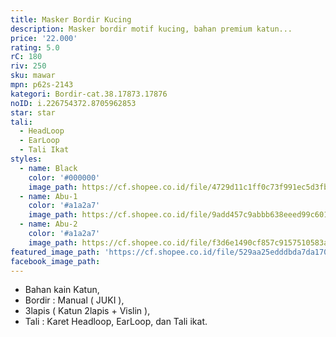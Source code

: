 ```yaml
---
title: Masker Bordir Kucing
description: Masker bordir motif kucing, bahan premium katun...
price: '22.000'
rating: 5.0
rC: 180
riv: 250
sku: mawar
mpn: p62s-2143
kategori: Bordir-cat.38.17873.17876
noID: i.226754372.8705962853
star: star
tali:
  - HeadLoop
  - EarLoop
  - Tali Ikat
styles:
  - name: Black
    color: '#000000'
    image_path: https://cf.shopee.co.id/file/4729d11c1ff0c73f991ec5d3fb68fe74
  - name: Abu-1
    color: '#a1a2a7'
    image_path: https://cf.shopee.co.id/file/9add457c9abbb638eeed99c601075160
  - name: Abu-2
    color: '#a1a2a7'
    image_path: https://cf.shopee.co.id/file/f3d6e1490cf857c9157510583ab681aa
featured_image_path: 'https://cf.shopee.co.id/file/529aa25edddbda7da170ec2e6488e615'
facebook_image_path:
---
```


- Bahan kain Katun,
- Bordir : Manual ( JUKI ),
- 3lapis ( Katun 2lapis + Vislin ),
- Tali : Karet Headloop, EarLoop, dan Tali ikat.
